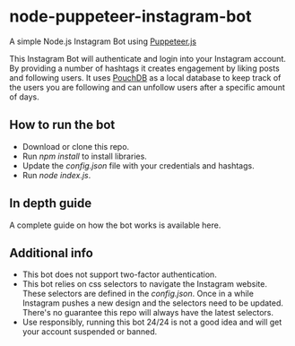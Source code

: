 # node-puppeteer-instagram-bot
A simple Node.js Instagram Bot using [Puppeteer.js](https://github.com/GoogleChrome/puppeteer)

This Instagram Bot will authenticate and login into your Instagram account. By providing a number of hashtags it creates engagement by liking posts and following users.
It uses [PouchDB](https://pouchdb.com/) as a local database to keep track of the users you are following and can unfollow users after a specific amount of days.

## How to run the bot
* Download or clone this repo.
* Run *npm install* to install libraries.
* Update the *config.json* file with your credentials and hashtags.
* Run *node index.js*.

## In depth guide
A complete guide on how the bot works is available here.

## Additional info
* This bot does not support two-factor authentication.
* This bot relies on css selectors to navigate the Instagram website. These selectors are defined in the *config.json*. Once in a while Instagram pushes a new design and the selectors need to be updated. There's no guarantee this repo will always have the latest selectors.
* Use responsibly, running this bot 24/24 is not a good idea and will get your account suspended or banned.
 
